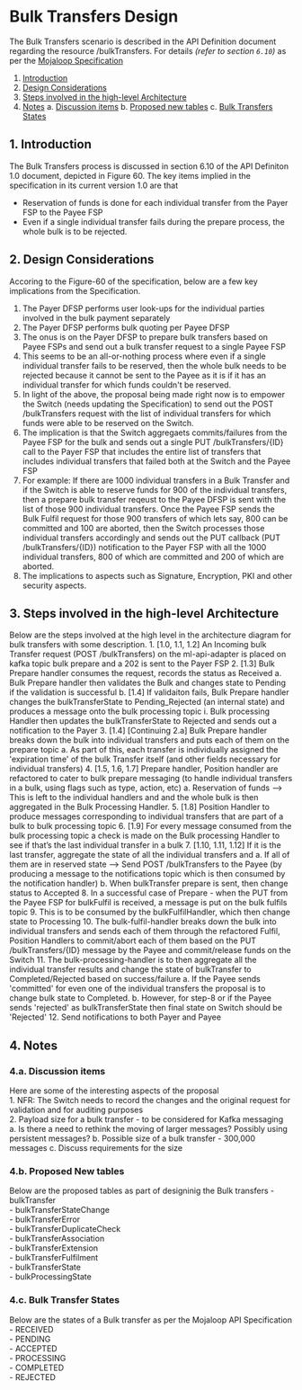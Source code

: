# Bulk Transfers Design

The Bulk Transfers scenario is described in the API Definition document regarding the resource /bulkTransfers. For details _(refer to section `6.10`)_ as per the [Mojaloop Specification](https://github.com/mojaloop/mojaloop-specification/blob/master/API%20Definition%20v1.0.pdf)

1. [Introduction](introduction)
2. [Design Considerations](design-considerations)
3. [Steps involved in the high-level Architecture](steps-involved-in-the-high-level-architecture)
4. [Notes](notes)
    a. [Discussion items](discussion-items)
    b. [Proposed new tables](proposed-new-tables)
    c. [Bulk Transfers States](bulk-transfers-states)
  
## 1. Introduction

The Bulk Transfers process is discussed in section 6.10 of the API Definiton 1.0 document, depicted in Figure 60. The key items implied in the specification in its current version 1.0 are that

- Reservation of funds is done for each individual transfer from the Payer FSP to the Payee FSP
- Even if a single individual transfer fails during the prepare process, the whole bulk is to be rejected.

## 2. Design Considerations

Accoring to the Figure-60 of the specification, below are a few key implications from the Specification.

1. The Payer DFSP performs user look-ups for the individual parties involved in the bulk payment separately
2. The Payer DFSP performs bulk quoting per Payee DFSP
3. The onus is on the Payer DFSP to prepare bulk transfers based on Payee FSPs and send out a bulk transfer request to a single Payee FSP
4. This seems to be an all-or-nothing process where even if a single individual transfer fails to be reserved, then the whole bulk needs to be rejected because it cannot be sent to the Payee as it is if it has an individual transfer for which funds couldn't be reserved.
5. In light of the above, the proposal being made right now is to empower the Switch (needs updating the Specification) to send out the POST /bulkTransfers request with the list of individual transfers for which funds were able to be reserved on the Switch.
6. The implication is that the Switch aggregaets commits/failures from the Payee FSP for the bulk and sends out a single PUT /bulkTransfers/{ID} call to the Payer FSP that includes the entire list of transfers that includes individual transfers that failed both at the Switch and the Payee FSP
7. For example: If there are 1000 individual transfers in a Bulk Transfer and if the Switch is able to reserve funds for 900 of the individual transfers, then a prepare bulk transfer reqeust to the Payee DFSP is sent with the list of those 900 individual transfers. Once the Payee FSP sends the Bulk Fulfil request for those 900 transfers of which lets say, 800 can be committed and 100 are aborted, then the Switch processes those individual transfers accordingly and sends out the PUT callback (PUT /bulkTransfers/{ID}) notification to the Payer FSP with all the 1000 individual transfers, 800 of which are committed and 200 of which are aborted.
8. The implications to aspects such as Signature, Encryption, PKI and other security aspects.

## 3. Steps involved in the high-level Architecture

Below are the steps involved at the high level in the architecture diagram for bulk transfers with some description.
    1. [1.0, 1.1, 1.2] An Incoming bulk Transfer request (POST /bulkTransfers) on the ml-api-adapter is placed on kafka topic bulk prepare and a 202 is sent to the Payer FSP
    2. [1.3] Bulk Prepare handler consumes the request, records the status as Received 
        a. Bulk Prepare handler then validates the Bulk and changes state to Pending if the validation is successful
        b. [<alt>1.4] If validaiton fails, Bulk Prepare handler changes the bulkTransferState to Pending_Rejected (an internal state) and produces a message onto the bulk processing topic
            i. Bulk processing Handler then updates the bulkTransferState to Rejected and sends out a notification to the Payer
    3. [1.4] [Continuing 2.a] Bulk Prepare handler breaks down the bulk into individual transfers and puts each of them on the prepare topic
        a. As part of this, each transfer is individually assigned the 'expiration time' of the bulk Transfer itself (and other fields necessary for individual transfers)
    4. [1.5, 1.6, 1.7] Prepare handler, Position handler are refactored to cater to bulk prepare messaging (to handle individual transfers in a bulk, using flags such as type, action, etc)
        a. Reservation of funds --> This is left to the individual handlers and and the whole bulk is then aggregated in the Bulk Processing Handler.
    5. [1.8] Position Handler to produce messages corresponding to individual transfers that are part of a bulk to bulk processing topic
    6. [1.9] For every message consumed from the bulk processing topic a check is made on the Bulk processing Handler to see if that’s the last individual transfer in a bulk
    7. [1.10, 1.11, 1.12] If it is the last transfer, aggregate the state of all the individual transfers and
        a. If all of them are in reserved state --> Send POST /bulkTransfers to the Payee (by producing a message to the notifications topic which is then consumed by the notification handler)
        b. When bulkTransfer prepare is sent, then change status to Accepted
    8. In a successful case of Prepare - when the PUT from the Payee FSP for bulkFulfil is received, a message is put on the bulk fulfils topic
    9. This is to be consumed by the bulkFulfilHandler, which then change state to Processing
    10. The bulk-fulfil-handler breaks down the bulk into individual transfers and sends each of them through the refactored Fulfil, Position Handlers to commit/abort each of them based on the PUT /bulkTransfers/{ID} message by the Payee and commit/release funds on the Switch
    11. The bulk-processing-handler is to then aggregate all the individual transfer results and change the state of bulkTransfer to Completed/Rejected based on success/failure
        a. If the Payee sends 'committed' for even one of the individual transfers the proposal is to change bulk state to Completed.
        b. However, for step-8 or if the Payee sends 'rejected' as bulkTransferState then final state on Switch should be 'Rejected'
    12. Send notifications to both Payer and Payee

## 4. Notes

### 4.a. Discussion items

Here are some of the interesting aspects of the proposal  
    1. NFR: The Switch needs to record the changes and the original request for validation and for auditing purposes  
    2. Payload size for a bulk transfer - to be considered for Kafka messaging  
        a. Is there a need to rethink the moving of larger messages? Possibly using persistent messages?
        b. Possible size of a bulk transfer - 300,000 messages
        c. Discuss requirements for the size

### 4.b. Proposed New tables

Below are the proposed tables as part of designinig the Bulk transfers
    - bulkTransfer  
    - bulkTransferStateChange  
    - bulkTransferError  
    - bulkTransferDuplicateCheck  
    - bulkTransferAssociation  
    - bulkTransferExtension  
    - bulkTransferFulfilment  
    - bulkTransferState  
    - bulkProcessingState  

### 4.c. Bulk Transfer States

Below are the states of a Bulk transfer as per the Mojaloop API Specification  
    - RECEIVED  
    - PENDING  
    - ACCEPTED  
    - PROCESSING  
    - COMPLETED  
    - REJECTED  